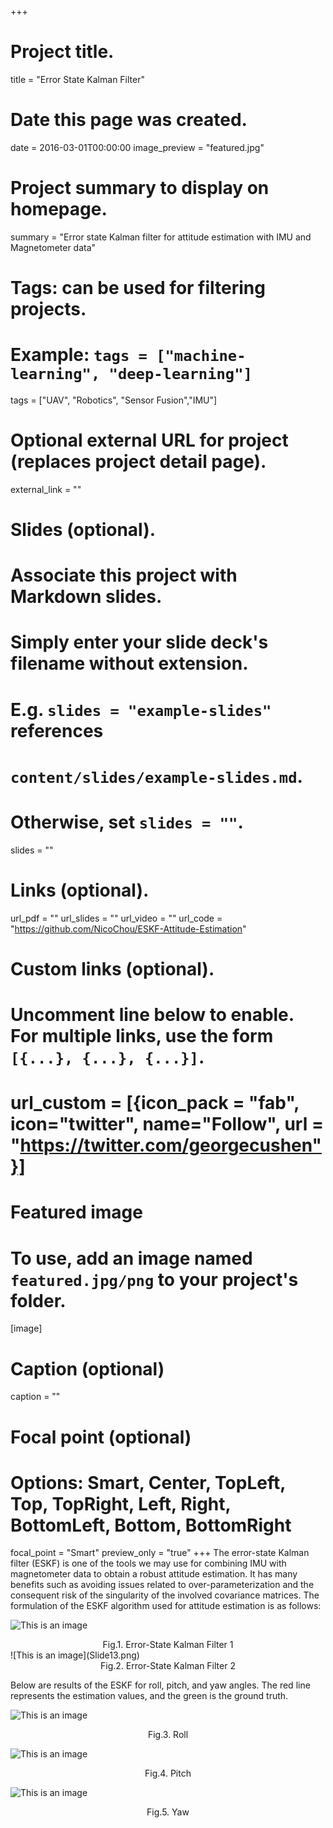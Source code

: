+++
# Project title.
title = "Error State Kalman Filter"

# Date this page was created.
date = 2016-03-01T00:00:00
image_preview = "featured.jpg"
# Project summary to display on homepage.
summary = "Error state Kalman filter for attitude estimation with IMU and Magnetometer data"

# Tags: can be used for filtering projects.
# Example: `tags = ["machine-learning", "deep-learning"]`
tags = ["UAV",  "Robotics", "Sensor Fusion","IMU"]

# Optional external URL for project (replaces project detail page).
external_link = ""

# Slides (optional).
#   Associate this project with Markdown slides.
#   Simply enter your slide deck's filename without extension.
#   E.g. `slides = "example-slides"` references 
#   `content/slides/example-slides.md`.
#   Otherwise, set `slides = ""`.
slides = ""

# Links (optional).
url_pdf = ""
url_slides = ""
url_video = ""
url_code = "https://github.com/NicoChou/ESKF-Attitude-Estimation"

# Custom links (optional).
#   Uncomment line below to enable. For multiple links, use the form `[{...}, {...}, {...}]`.
# url_custom = [{icon_pack = "fab", icon="twitter", name="Follow", url = "https://twitter.com/georgecushen"}]

# Featured image
# To use, add an image named `featured.jpg/png` to your project's folder. 
[image]
  # Caption (optional)
  caption = ""
  
  # Focal point (optional)
  # Options: Smart, Center, TopLeft, Top, TopRight, Left, Right, BottomLeft, Bottom, BottomRight
  focal_point = "Smart"
  preview_only = "true"
+++
The error-state Kalman filter (ESKF) is one of the tools we may use for 
combining IMU with magnetometer data to obtain a robust attitude estimation. 
It has many benefits such as avoiding issues related to over-parameterization and the consequent risk of the singularity 
of the involved covariance matrices. 
The formulation of the ESKF algorithm used for attitude estimation is as follows:

![This is an image](Slide12.png)
<center>Fig.1. Error-State Kalman Filter 1</center>
![This is an image](Slide13.png)
<center>Fig.2. Error-State Kalman Filter 2</center>

Below are results of the ESKF for roll, pitch, and yaw angles. 
The red line represents the estimation values, and the green is the ground truth.


![This is an image](featured.png)
<center>Fig.3. Roll</center>

![This is an image](eskf_2.png)
<center>Fig.4. Pitch</center>

![This is an image](eskf_3.png)
<center>Fig.5. Yaw</center>